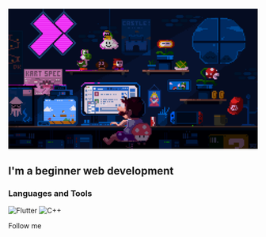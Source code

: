 ![Header](https://github.com/Anna0008/Anna0008/blob/main/assets/225813708-98b745f2-7d22-48cf-9150-083f1b00d6c9.gif)

## I'm a beginner web development

### Languages and Tools
![Flutter](https://img.shields.io/badge/-Sql-090909?style=for-the-badge&logo=mysql&logoColor=47C5FB)
![C++](https://img.shields.io/badge/-C++-090909?style=for-the-badge&logo=cplupslus&logoColor=6296CC)

Follow me